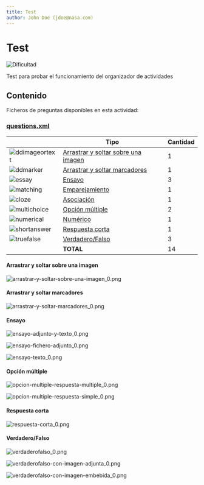 ```yaml
---
title: Test
author: John Doe (jdoe@nasa.com)
---
```


# Test


![Dificultad](https://img.shields.io/badge/Dificultad-Media-yellow)


Test para probar el funcionamiento del organizador de actividades

## Contenido

Ficheros de preguntas disponibles en esta actividad:


### [questions.xml](https://github.com/iescanarias/actividades/tree/main/.actirepo/test/questions.xml)

|   | Tipo              | Cantidad                   |
| - | ----------------- | -------------------------- |
| ![ddimageortext](https://raw.githubusercontent.com/iescanarias/actividades/main/.actirepo/icons/ddimageortext.svg) | [Arrastrar y soltar sobre una imagen](#arrastrar-y-soltar-sobre-una-imagen) | 1 |
| ![ddmarker](https://raw.githubusercontent.com/iescanarias/actividades/main/.actirepo/icons/ddmarker.svg) | [Arrastrar y soltar marcadores](#arrastrar-y-soltar-marcadores) | 1 |
| ![essay](https://raw.githubusercontent.com/iescanarias/actividades/main/.actirepo/icons/essay.svg) | [Ensayo](#ensayo) | 3 |
| ![matching](https://raw.githubusercontent.com/iescanarias/actividades/main/.actirepo/icons/matching.svg) | [Emparejamiento](#emparejamiento) | 1 |
| ![cloze](https://raw.githubusercontent.com/iescanarias/actividades/main/.actirepo/icons/cloze.svg) | [Asociación](#asociación) | 1 |
| ![multichoice](https://raw.githubusercontent.com/iescanarias/actividades/main/.actirepo/icons/multichoice.svg) | [Opción múltiple](#opción-múltiple) | 2 |
| ![numerical](https://raw.githubusercontent.com/iescanarias/actividades/main/.actirepo/icons/numerical.svg) | [Numérico](#numérico) | 1 |
| ![shortanswer](https://raw.githubusercontent.com/iescanarias/actividades/main/.actirepo/icons/shortanswer.svg) | [Respuesta corta](#respuesta-corta) | 1 |
| ![truefalse](https://raw.githubusercontent.com/iescanarias/actividades/main/.actirepo/icons/truefalse.svg) | [Verdadero/Falso](#verdaderofalso) | 3 |
|   | **TOTAL**         | 14 |


#### Arrastrar y soltar sobre una imagen


![arrastrar-y-soltar-sobre-una-imagen_0.png](images/arrastrar-y-soltar-sobre-una-imagen_0.png)



#### Arrastrar y soltar marcadores


![arrastrar-y-soltar-marcadores_0.png](images/arrastrar-y-soltar-marcadores_0.png)



#### Ensayo


![ensayo-adjunto-y-texto_0.png](images/ensayo-adjunto-y-texto_0.png)

![ensayo-fichero-adjunto_0.png](images/ensayo-fichero-adjunto_0.png)

![ensayo-texto_0.png](images/ensayo-texto_0.png)



#### Opción múltiple


![opcion-multiple-respuesta-multiple_0.png](images/opcion-multiple-respuesta-multiple_0.png)

![opcion-multiple-respuesta-simple_0.png](images/opcion-multiple-respuesta-simple_0.png)



#### Respuesta corta


![respuesta-corta_0.png](images/respuesta-corta_0.png)



#### Verdadero/Falso


![verdaderofalso_0.png](images/verdaderofalso_0.png)

![verdaderofalso-con-imagen-adjunta_0.png](images/verdaderofalso-con-imagen-adjunta_0.png)

![verdaderofalso-con-imagen-embebida_0.png](images/verdaderofalso-con-imagen-embebida_0.png)




